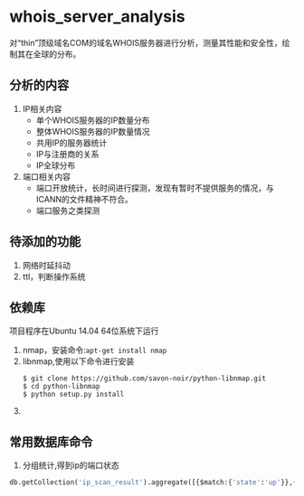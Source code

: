 # whois_server_analysis
对“thin”顶级域名COM的域名WHOIS服务器进行分析，测量其性能和安全性，绘制其在全球的分布。


## 分析的内容

1. IP相关内容  
    * 单个WHOIS服务器的IP数量分布
    * 整体WHOIS服务器的IP数量情况
    * 共用IP的服务器统计
    * IP与注册商的关系
    * IP全球分布
2. 端口相关内容
    * 端口开放统计，长时间进行探测，发现有暂时不提供服务的情况，与ICANN的文件精神不符合。
    * 端口服务之类探测



## 待添加的功能

1. 网络时延抖动
2. ttl，判断操作系统

## 依赖库

项目程序在Ubuntu 14.04 64位系统下运行

1. nmap，安装命令:`apt-get install nmap`
2. libnmap,使用以下命令进行安装
    ```
    $ git clone https://github.com/savon-noir/python-libnmap.git
    $ cd python-libnmap
    $ python setup.py install
    ```
3. 

## 常用数据库命令

1. 分组统计,得到ip的端口状态
```sql
db.getCollection('ip_scan_result').aggregate([{$match:{'state':'up'}},{$group : {_id : "$port_state", num_tutorial : {$sum : 1}}}]);
```